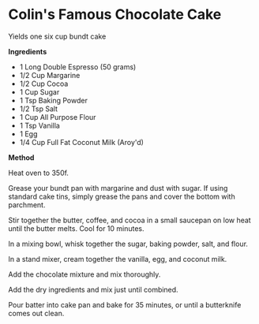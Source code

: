 # Colin's Famous Chocolate Cake

Yields one six cup bundt cake

**Ingredients**

- 1 Long Double Espresso (50 grams)
- 1/2 Cup Margarine
- 1/2 Cup Cocoa
- 1 Cup Sugar
- 1 Tsp Baking Powder
- 1/2 Tsp Salt
- 1 Cup All Purpose Flour
- 1 Tsp Vanilla
- 1 Egg
- 1/4 Cup Full Fat Coconut Milk (Aroy'd)

**Method**

Heat oven to 350f.

Grease your bundt pan with margarine and dust with sugar. If using standard cake tins, simply grease the pans and cover the bottom with parchment.

Stir together the butter, coffee, and cocoa in a small saucepan on low heat until the butter melts. Cool for 10 minutes.

In a mixing bowl, whisk together the sugar, baking powder, salt, and flour.

In a stand mixer, cream together the vanilla, egg, and coconut milk.

Add the chocolate mixture and mix thoroughly.

Add the dry ingredients and mix just until combined.

Pour batter into cake pan and bake for 35 minutes, or until a butterknife comes out clean.

